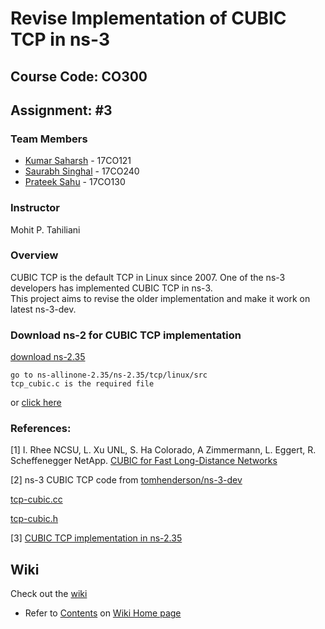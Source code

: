 # Revise Implementation of CUBIC TCP in ns-3

## Course Code: CO300

## Assignment: #3



### Team Members
- [Kumar Saharsh](https://github.com/Saharsh007) - 17CO121
- [Saurabh Singhal](https://github.com/saurabh8522) - 17CO240
- [Prateek Sahu](https://github.com/Prateek1337) - 17CO130

### Instructor
Mohit P. Tahiliani

### Overview
CUBIC TCP is the default TCP in Linux since 2007. One of the ns-3 developers has
implemented CUBIC TCP in ns-3.  
 This project aims to revise the older implementation and
make it work on latest ns-3-dev. 


### Download ns-2 for CUBIC TCP implementation
[download ns-2.35](https://sourceforge.net/projects/nsnam/files/allinone/ns-allinone-2.35/ns-allinone-2.35.tar.gz/download)   

    go to ns-allinone-2.35/ns-2.35/tcp/linux/src
    tcp_cubic.c is the required file

or [click here](https://github.com/Saharsh007/Revise-Implementation-of-CUBIC-TCP-in-ns-3/tree/master/ns-2.35%20CUBIC%20TCP%20implementation)


### References:
[1] I. Rhee NCSU, L. Xu UNL, S. Ha Colorado, A Zimmermann, L. Eggert, R. Scheffenegger NetApp. [CUBIC for Fast Long-Distance Networks](https://tools.ietf.org/pdf/rfc8312.pdf)

[2] ns-3 CUBIC TCP code from [tomhenderson/ns-3-dev](https://gitlab.com/tomhenderson/ns-3-dev)

[tcp-cubic.cc](https://gitlab.com/tomhenderson/ns-3-dev/blob/tcp-cubic/src/internet/model/tcp-cubic.cc)

[tcp-cubic.h](https://gitlab.com/tomhenderson/ns-3-dev/blob/tcp-cubic/src/internet/model/tcp-cubic.h)


[3] [CUBIC TCP implementation in ns-2.35](https://github.com/Saharsh007/Revise-Implementation-of-CUBIC-TCP-in-ns-3/blob/master/ns-2.35%20CUBIC%20TCP%20implementation/tcp_cubic.c)


## Wiki
Check out the [wiki](https://github.com/Saharsh007/Revise-Implementation-of-CUBIC-TCP-in-ns-3/wiki)
<br>
- Refer to [Contents](https://github.com/Saharsh007/Revise-Implementation-of-CUBIC-TCP-in-ns-3/wiki#contents) on [Wiki Home page](https://github.com/Saharsh007/Revise-Implementation-of-CUBIC-TCP-in-ns-3/wiki)
